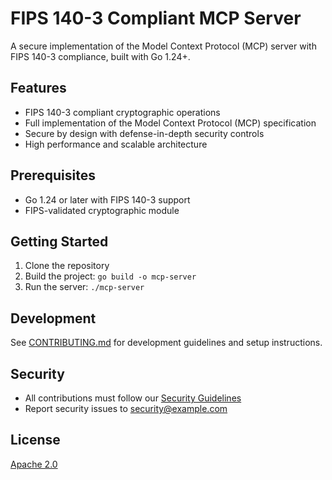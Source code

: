 # FIPS 140-3 Compliant MCP Server

A secure implementation of the Model Context Protocol (MCP) server with FIPS 140-3 compliance, built with Go 1.24+.

## Features

- FIPS 140-3 compliant cryptographic operations
- Full implementation of the Model Context Protocol (MCP) specification
- Secure by design with defense-in-depth security controls
- High performance and scalable architecture

## Prerequisites

- Go 1.24 or later with FIPS 140-3 support
- FIPS-validated cryptographic module

## Getting Started

1. Clone the repository
2. Build the project: `go build -o mcp-server`
3. Run the server: `./mcp-server`

## Development

See [CONTRIBUTING.md](CONTRIBUTING.md) for development guidelines and setup instructions.

## Security

- All contributions must follow our [Security Guidelines](SECURITY.md)
- Report security issues to [security@example.com](mailto:security@example.com)

## License

[Apache 2.0](LICENSE)
